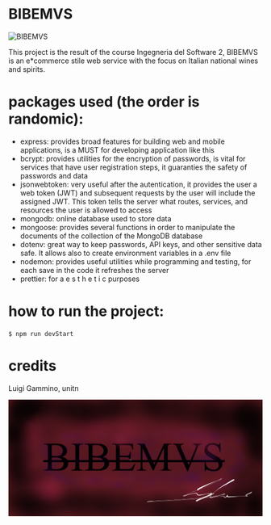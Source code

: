 # BIBEMVS
![BIBEMVS](BIBEMVS_LOGO.png=250x250)

This project is the result of the course Ingegneria del Software 2,
BIBEMVS is an e*commerce stile web service with the focus on Italian national wines and spirits.

# packages used (the order is randomic):
* express: provides broad features for building web and mobile applications, is a MUST for developing application like this
* bcrypt: provides utilities for the encryption of passwords, is vital for services that have user registration steps, it guaranties the safety of passwords and data
* jsonwebtoken: very useful after the autentication, it provides the user a web token (JWT) and subsequent requests by the user will include the assigned JWT. This token tells the server what routes, services, and resources the user is allowed to access
* mongodb: online database used to store data
* mongoose: provides several functions in order to manipulate the documents of the collection of the MongoDB database
* dotenv: great way to keep passwords, API keys, and other sensitive data safe. It allows also to create environment variables in a .env file
* nodemon: provides useful utilities while programming and testing, for each save in the code it refreshes the server
* prettier: for a e s t h e t i c purposes

# how to run the project:
    $ npm run devStart

# credits
Luigi Gammino, unitn

![BIBEMVS](BIBEMVS.png)